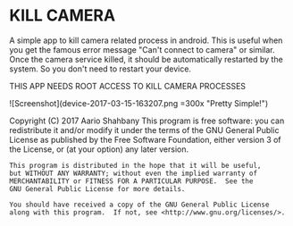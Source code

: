# KILL CAMERA

A simple app to kill camera related process in android.
This is useful when you get the famous error message "Can't connect to camera" or similar.
Once the camera service killed, it should be automatically restarted by the system.
So you don't need to restart your device.

THIS APP NEEDS ROOT ACCESS TO KILL CAMERA PROCESSES

![Screenshot](device-2017-03-15-163207.png =300x "Pretty Simple!")

Copyright (C) 2017 Aario Shahbany
    This program is free software: you can redistribute it and/or modify
    it under the terms of the GNU General Public License as published by
    the Free Software Foundation, either version 3 of the License, or
    (at your option) any later version.

    This program is distributed in the hope that it will be useful,
    but WITHOUT ANY WARRANTY; without even the implied warranty of
    MERCHANTABILITY or FITNESS FOR A PARTICULAR PURPOSE.  See the
    GNU General Public License for more details.

    You should have received a copy of the GNU General Public License
    along with this program.  If not, see <http://www.gnu.org/licenses/>.

